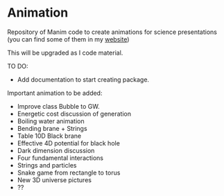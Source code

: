 # Animation
Repository of Manim code to create animations for science presentations (you can find some of them in my [website](https://panopepino.github.io/web_page/))


This will be upgraded as I code material.

TO DO:
- Add documentation to start creating package.

Important animation to be added:

- Improve class Bubble to GW.
- Energetic cost discussion of generation
- Boiling water animation
- Bending brane + Strings
- Table 10D Black brane
- Effective 4D potential for black hole
- Dark dimension discussion
- Four fundamental interactions
- Strings and particles
- Snake game from rectangle to torus
- New 3D universe pictures
- ??


